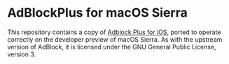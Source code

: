 # AdBlockPlus for macOS Sierra

This repository contains a copy of [Adblock Plus for iOS](https://github.com/adblockplus/adblockplussafariios),
ported to operate correctly on the developer preview of macOS Sierra.
As with the upstream version of AdBlock, it is licensed under the
GNU General Public License, version 3.